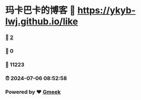 # 玛卡巴卡的博客 :link: https://ykyb-lwj.github.io/like 
### :page_facing_up: [2](https://ykyb-lwj.github.io/like/tag.html) 
### :speech_balloon: 0 
### :hibiscus: 11223 
### :alarm_clock: 2024-07-06 08:52:58 
### Powered by :heart: [Gmeek](https://github.com/Meekdai/Gmeek)
